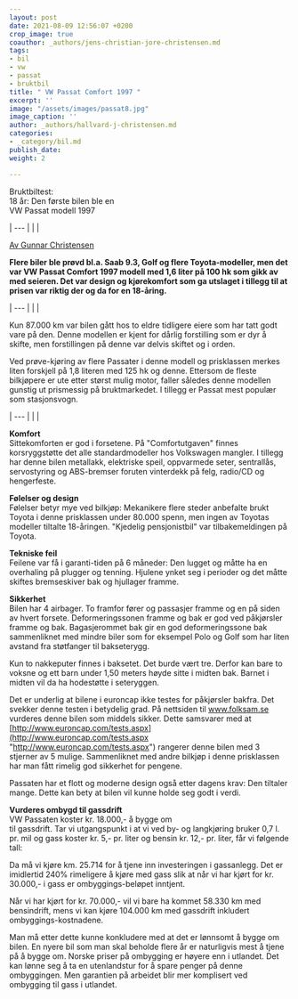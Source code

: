 ```yaml
---
layout: post
date: 2021-08-09 12:56:07 +0200
crop_image: true
coauthor: _authors/jens-christian-jore-christensen.md
tags:
- bil
- vw
- passat
- bruktbil
title: " VW Passat Comfort 1997 "
excerpt: ''
image: "/assets/images/passat8.jpg"
image_caption: ''
author: _authors/hallvard-j-christensen.md
categories:
- _category/bil.md
publish_date: 
weight: 2

---
```

Bruktbiltest:  
18 år: Den første bilen ble en  
VW Passat modell 1997

| --- |
|  |

[Av Gunnar Christensen](gunnar.htm)

**Flere biler ble prøvd bl.a. Saab 9.3, Golf og flere Toyota-modeller, men det var VW Passat Comfort 1997 modell med 1,6 liter på 100 hk som gikk av med seieren. Det var design og kjørekomfort som ga utslaget i tillegg til at prisen var riktig der og da for en 18-åring.**

| --- |
|  |

Kun 87.000 km var bilen gått hos to eldre tidligere eiere som har tatt godt vare på den. Denne modellen er kjent for dårlig forstilling som er dyr å skifte, men forstillingen på denne var delvis skiftet og i orden.

Ved prøve-kjøring av flere Passater i denne modell og prisklassen merkes liten forskjell på 1,8 literen med 125 hk og denne. Ettersom de fleste bilkjøpere er ute etter størst mulig motor, faller således denne modellen gunstig ut prismessig på bruktmarkedet. I tillegg er Passat mest populær som stasjonsvogn.

| --- |
|  |

**Komfort**  
Sittekomforten er god i forsetene. På "Comfortutgaven" finnes korsryggstøtte det alle standardmodeller hos Volkswagen mangler. I tillegg har denne bilen metallakk, elektriske speil, oppvarmede seter, sentrallås, servostyring og ABS-bremser foruten vinterdekk på felg, radio/CD og hengerfeste.

**Følelser og design**  
Følelser betyr mye ved bilkjøp: Mekanikere flere steder anbefalte brukt Toyota i denne prisklassen under 80.000 spenn, men ingen av Toyotas modeller tiltalte 18-åringen. "Kjedelig pensjonistbil" var tilbakemeldingen på Toyota.

**Tekniske feil**  
Feilene var få i garanti-tiden på 6 måneder: Den lugget og måtte ha en overhaling på plugger og tenning. Hjulene ynket seg i perioder og det måtte skiftes bremseskiver bak og hjullager framme.

**Sikkerhet**  
Bilen har 4 airbager. To framfor fører og passasjer framme og en på siden av hvert forsete. Deformeringssonen framme og bak er god ved påkjørsler framme og bak. Bagasjerommet bak gir en god deformeringssone bak sammenliknet med mindre biler som for eksempel Polo og Golf som har liten avstand fra støtfanger til bakseterygg.

Kun to nakkeputer finnes i baksetet. Det burde vært tre. Derfor kan bare to voksne og ett barn under 1,50 meters høyde sitte i midten bak. Barnet i midten vil da ha hodestøtte i seteryggen.

Det er underlig at bilene i euroncap ikke testes for påkjørsler bakfra. Det svekker denne testen i betydelig grad. På nettsiden til www.folksam.se vurderes denne bilen som middels sikker. Dette samsvarer med at [http://www.euroncap.com/tests.aspx](http://www.euroncap.com/tests.aspx "http://www.euroncap.com/tests.aspx") rangerer denne bilen med 3 stjerner av 5 mulige. Sammenliknet med andre bilkjøp i denne prisklassen har man fått rimelig god sikkerhet for pengene.

Passaten har et flott og moderne design også etter dagens krav: Den tiltaler mange. Dette kan bety at bilen vil kunne holde seg godt i verdi.

**Vurderes ombygd til gassdrift**  
 VW Passaten koster kr. 18.000,- å bygge om  
til gassdrift. Tar vi utgangspunkt i at vi ved by- og langkjøring bruker 0,7 l. pr. mil og gass koster kr. 5,- pr. liter og bensin kr. 12,- pr. liter, får vi følgende tall:  
  
Da må vi kjøre km. 25.714 for å tjene inn investeringen i gassanlegg. Det er imidlertid 240% rimeligere å kjøre med gass slik at når vi har kjørt for kr. 30.000,- i gass er ombyggings-beløpet inntjent.  
  
Når vi har kjørt for kr. 70.000,- vil vi bare ha kommet 58.330 km med bensindrift, mens vi kan kjøre 104.000 km med gassdrift inkludert ombyggings-kostnadene.

Man må etter dette kunne konkludere med at det er lønnsomt å bygge om bilen. En nyere bil som man skal beholde flere år er naturligvis mest å tjene på å bygge om. Norske priser på ombygging er høyere enn i utlandet. Det kan lønne seg å ta en utenlandstur for å spare penger på denne ombyggingen. Men garantien på arbeidet blir mer komplisert ved ombygging til gass i utlandet.